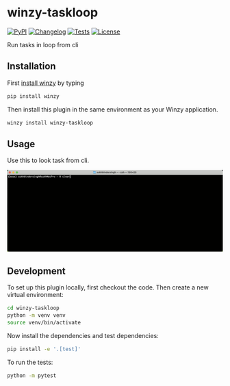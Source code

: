# winzy-taskloop

[![PyPI](https://img.shields.io/pypi/v/winzy-taskloop.svg)](https://pypi.org/project/winzy-taskloop/)
[![Changelog](https://img.shields.io/github/v/release/sukhbinder/winzy-taskloop?include_prereleases&label=changelog)](https://github.com/sukhbinder/winzy-taskloop/releases)
[![Tests](https://github.com/sukhbinder/winzy-taskloop/workflows/Test/badge.svg)](https://github.com/sukhbinder/winzy-taskloop/actions?query=workflow%3ATest)
[![License](https://img.shields.io/badge/license-Apache%202.0-blue.svg)](https://github.com/sukhbinder/winzy-taskloop/blob/main/LICENSE)

Run tasks in loop from cli

## Installation

First [install winzy](https://github.com/sukhbinder/winzy) by typing

```bash
pip install winzy
```

Then install this plugin in the same environment as your Winzy application.
```bash
winzy install winzy-taskloop
```
## Usage

Use this to look task from cli. 

![demo of winzy taskloop](https://raw.githubusercontent.com/sukhbinder/winzy-taskloop/refs/heads/main/demo.gif)

## Development

To set up this plugin locally, first checkout the code. Then create a new virtual environment:
```bash
cd winzy-taskloop
python -m venv venv
source venv/bin/activate
```
Now install the dependencies and test dependencies:
```bash
pip install -e '.[test]'
```
To run the tests:
```bash
python -m pytest
```
